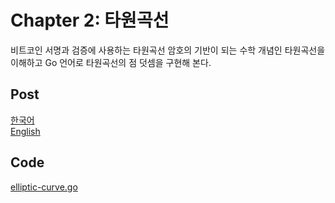 # Chapter 2: 타원곡선

비트코인 서명과 검증에 사용하는 타원곡선 암호의 기반이 되는 수학 개념인 타원곡선을 이해하고 Go 언어로 타원곡선의 점 덧셈을 구현해 본다.

## Post

<a href="https://jaychae.github.io/programming-bitcoin-go/chapter2-elliptic-curve/index.html">한국어</a>
<br/>
<a href="https://jaychae.github.io/programming-bitcoin-go/chapter2-elliptic-curve/en.html">English</a>

## Code

[elliptic-curve.go](./elliptic-curve.go)
